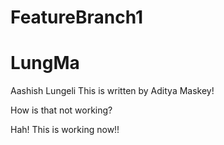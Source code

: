 # FeatureBranch1
# LungMa
Aashish Lungeli
This is written by Aditya Maskey!


How is that not working?

Hah! This is working now!!


